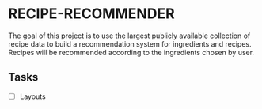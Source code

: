 # RECIPE-RECOMMENDER
The goal of this project is to use the largest publicly available collection of recipe data to build a recommendation system for ingredients and recipes.
Recipes will be recommended according to the ingredients chosen by user.


## Tasks
- [ ] Layouts
